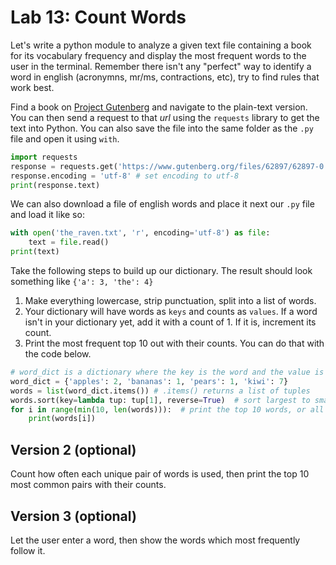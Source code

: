 

# Lab 13: Count Words

Let's write a python module to analyze a given text file containing a book for its vocabulary frequency and display the most frequent words to the user in the terminal. Remember there isn't any "perfect" way to identify a word in english (acronymns, mr/ms, contractions, etc), try to find rules that work best.

Find a book on [Project Gutenberg](http://www.gutenberg.org) and navigate to the plain-text version. You can then send a request to that *url* using the `requests` library to get the text into Python. You can also save the file into the same folder as the `.py` file and open it using `with`.

```python
import requests
response = requests.get('https://www.gutenberg.org/files/62897/62897-0.txt')
response.encoding = 'utf-8' # set encoding to utf-8
print(response.text)
```

We can also download a file of english words and place it next our `.py` file and load it like so:

```python
with open('the_raven.txt', 'r', encoding='utf-8') as file:
    text = file.read()
print(text)
```

Take the following steps to build up our dictionary. The result should look something like `{'a': 3, 'the': 4}`

1. Make everything lowercase,  strip punctuation, split into a list of words.
2. Your dictionary will have words as `keys` and counts as `values`. If a word isn't in your dictionary yet, add it with a count of 1. If it is, increment its count.
3. Print the most frequent top 10 out with their counts. You can do that with the code below.


```python
# word_dict is a dictionary where the key is the word and the value is the count
word_dict = {'apples': 2, 'bananas': 1, 'pears': 1, 'kiwi': 7}
words = list(word_dict.items()) # .items() returns a list of tuples
words.sort(key=lambda tup: tup[1], reverse=True)  # sort largest to smallest, based on count
for i in range(min(10, len(words))):  # print the top 10 words, or all of them, whichever is smaller
    print(words[i])
```

## Version 2 (optional)

Count how often each unique pair of words is used, then print the top 10 most common pairs with their counts.

## Version 3 (optional)

Let the user enter a word, then show the words which most frequently follow it.
